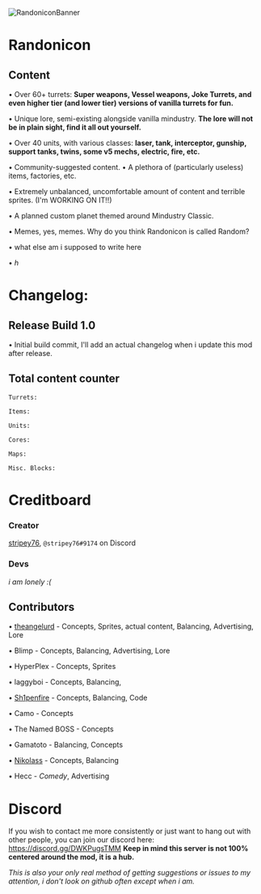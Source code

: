 ![RandoniconBanner](https://user-images.githubusercontent.com/92567126/137442553-35430b25-7f37-475a-b0b2-699ccb411610.png)
# Randonicon

## Content
• Over 60+ turrets: **Super weapons, Vessel weapons, Joke Turrets, and even higher tier (and lower tier) versions of vanilla turrets for fun.**

• Unique lore, semi-existing alongside vanilla mindustry. **The lore will not be in plain sight, find it all out yourself.**

• Over 40 units, with various classes: **laser, tank, interceptor, gunship, support tanks, twins, some v5 mechs, electric, fire, etc.**

• Community-suggested content.
• A plethora of (particularly useless) items, factories, etc.

• Extremely unbalanced, uncomfortable amount of content and terrible sprites. (I'm WORKING ON IT!!)

• A planned custom planet themed around Mindustry Classic.

• Memes, yes, memes. Why do you think Randonicon is called Random?

• what else am i supposed to write here

• *h*

# Changelog:
## Release Build 1.0

• Initial build commit, I'll add an actual changelog when i update this mod after release.

## Total content counter

`Turrets:`

`Items:`

`Units:`

`Cores:`

`Maps:`

`Misc. Blocks:`

# Creditboard

### Creator
[stripey76](https://github.com/stripey76), `@stripey76#9174` on Discord

### Devs
*i am lonely :(*

## Contributors
• [theangelurd](https://github.com/theangelurd) - Concepts, Sprites, actual content, Balancing, Advertising, Lore

• Blimp - Concepts, Balancing, Advertising, Lore

• HyperPlex - Concepts, Sprites

• laggyboi - Concepts, Balancing,

• [Sh1penfire](https://github.com/Sh1penfire) - Concepts, Balancing, Code

• Camo - Concepts

• The Named BOSS - Concepts

• Gamatoto - Balancing, Concepts

• [Nikolass](https://github.com/NikolassOfficial) - Concepts, Balancing

• Hecc - *Comedy*, Advertising


# Discord
If you wish to contact me more consistently or just want to hang out with other people, you can join our discord here: https://discord.gg/DWKPugsTMM
**Keep in mind this server is not 100% centered around the mod, it is a hub.**

*This is also your only real method of getting suggestions or issues to my attention, i don't look on github often except when i am.*
